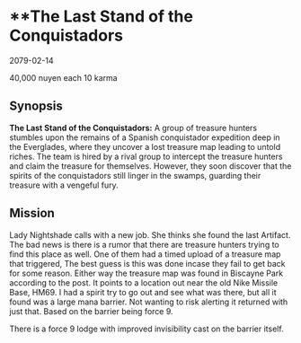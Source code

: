 # **The Last Stand of the Conquistadors
2079-02-14

40,000 nuyen each
10 karma

## Synopsis
**The Last Stand of the Conquistadors:**
   A group of treasure hunters stumbles upon the remains of a Spanish conquistador expedition deep in the Everglades, where they uncover a lost treasure map leading to untold riches. The team is hired by a rival group to intercept the treasure hunters and claim the treasure for themselves. However, they soon discover that the spirits of the conquistadors still linger in the swamps, guarding their treasure with a vengeful fury.

## Mission

Lady Nightshade calls with a new job. She thinks she found the last Artifact. The bad news is there is a rumor that there are treasure hunters trying to find this place as well. One of them had a timed upload of a treasure map that triggered, The best guess is this was done incase they fail to get back for some reason. Either way the treasure map was found in Biscayne Park according to the post. It points to a location out near the old Nike Missile Base, HM69. I had a spirit try to go out and see what was there, but all it found was a large mana barrier. Not wanting to risk alerting it returned with just that. Based on the barrier being force 9.

There is a force 9 lodge with improved invisibility cast on the barrier itself. 